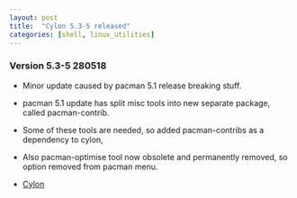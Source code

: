 ```yaml
---
layout: post
title:  "Cylon 5.3-5 released"
categories: [shell, linux_utilities]
---
```



### Version 5.3-5 280518

* Minor update caused by pacman 5.1 release breaking stuff.
* pacman 5.1 update has split misc tools into new separate package, called pacman-contrib. 
* Some of these tools are needed, so added pacman-contribs as a dependency to cylon,
* Also pacman-optimise tool now obsolete and permanently removed, so option removed from pacman menu.

* [Cylon](https://github.com/gavinlyonsrepo/cylon)
